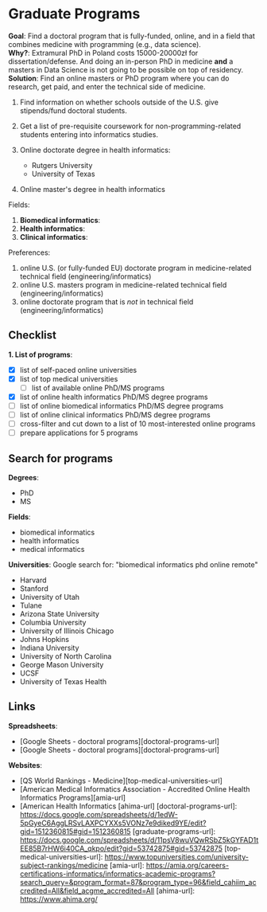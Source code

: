 # Graduate Programs

**Goal**: Find a doctoral program that is fully-funded, online, and in a field that combines medicine with programming (e.g., data science).  
**Why?**: Extramural PhD in Poland costs 15000-20000zł for dissertation/defense. And doing an in-person PhD in medicine **and** a masters in Data Science is not going to be possible on top of residency. **Solution**: Find an online masters or PhD program where you can do research, get paid, and enter the technical side of medicine.

1. Find information on whether schools outside of the U.S. give stipends/fund doctoral students.
2. Get a list of pre-requisite coursework for non-programming-related students entering into informatics studies. 

1. Online doctorate degree in health informatics:
   - Rutgers University
   - University of Texas
  
2. Online master's degree in health informatics


Fields:  

   1. **Biomedical informatics**: 
   2. **Health informatics**:
   3. **Clinical informatics**: 

Preferences:  

   1. online U.S. (or fully-funded EU) doctorate program in medicine-related technical field (engineering/informatics)
   2. online U.S. masters program in medicine-related technical field (engineering/informatics)
   3. online doctorate program that is *not* in technical field (engineering/informatics)

## Checklist

**1. List of programs**:
   - [x] list of self-paced online universities
   - [x] list of top medical universities
      - [ ] list of available online PhD/MS programs
   - [x] list of online health informatics PhD/MS degree programs
   - [ ] list of online biomedical informatics PhD/MS degree programs
   - [ ] list of online clinical informatics PhD/MS degree programs
   - [ ] cross-filter and cut down to a list of 10 most-interested online programs
   - [ ] prepare applications for 5 programs

## Search for programs

**Degrees**: 
  - PhD
  - MS

**Fields**: 
  - biomedical informatics
  - health informatics
  - medical informatics   

**Universities**: 
  Google search for: "biomedical informatics phd online remote"  
  - Harvard
  - Stanford
  - University of Utah
  - Tulane
  - Arizona State University
  - Columbia University
  - University of Illinois Chicago
  - Johns Hopkins
  - Indiana University
  - University of North Carolina
  - George Mason University
  - UCSF
  - University of Texas Health


## Links

**Spreadsheets**:
   - [Google Sheets - doctoral programs][doctoral-programs-url]
   - [Google Sheets - doctoral programs][doctoral-programs-url]

**Websites**:  
   - [QS World Rankings - Medicine][top-medical-universities-url]
   - [American Medical Informatics Association - Accredited Online Health Informatics Programs][amia-url]
   - [American Health Informatics 
[ahima-url]
[doctoral-programs-url]: https://docs.google.com/spreadsheets/d/1edW-5pGyeC6AggLRSvLAXPCYXXs5VONz7e9diked9YE/edit?gid=1512360815#gid=1512360815
[graduate-programs-url]: https://docs.google.com/spreadsheets/d/11psV8wuVQwRSbZ5kGYFAD1tEE85B7rHW6i40CA_qkpo/edit?gid=53742875#gid=53742875
[top-medical-universities-url]: https://www.topuniversities.com/university-subject-rankings/medicine
[amia-url]: https://amia.org/careers-certifications-informatics/informatics-academic-programs?search_query=&program_format=87&program_type=96&field_cahiim_accredited=All&field_acgme_accredited=All
[ahima-url]: https://www.ahima.org/

<!-- Notes/comments:

Online, masters/phd programs in medicine-related informatics:

1. Apply to self-paced programs (November/December)
2. Apply to rolling-admissions/January-start programs
3. Apply to competitive programs for Fall (most of these follow traditional apply-wait 6 months-start timeline)

Possible routes:
1. Straight into doctoral program that is online and medicine-related informatics 
2. Switch into masters in health, medical or biomedical informatics, get PhD at UJ and do post-doc in Biomedical Informatics at UJ/Poland/online

--> 
